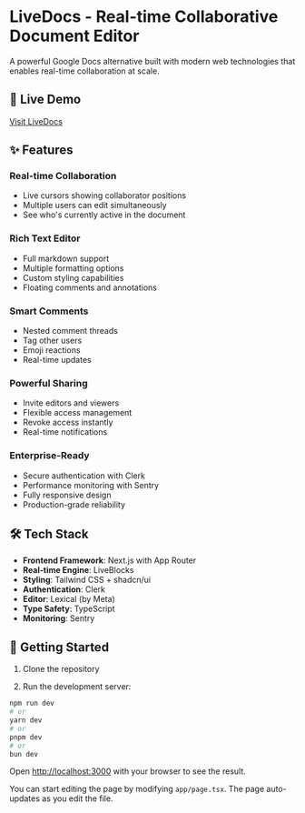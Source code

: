 # LiveDocs - Real-time Collaborative Document Editor

A powerful Google Docs alternative built with modern web technologies that enables real-time collaboration at scale.

## 🚀 Live Demo
[Visit LiveDocs](https://live-docs-five-tau.vercel.app)

## ✨ Features

### Real-time Collaboration
- Live cursors showing collaborator positions
- Multiple users can edit simultaneously
- See who's currently active in the document

### Rich Text Editor
- Full markdown support
- Multiple formatting options
- Custom styling capabilities
- Floating comments and annotations

### Smart Comments
- Nested comment threads
- Tag other users
- Emoji reactions
- Real-time updates

### Powerful Sharing
- Invite editors and viewers
- Flexible access management
- Revoke access instantly
- Real-time notifications

### Enterprise-Ready
- Secure authentication with Clerk
- Performance monitoring with Sentry
- Fully responsive design
- Production-grade reliability

## 🛠️ Tech Stack

- **Frontend Framework**: Next.js with App Router
- **Real-time Engine**: LiveBlocks
- **Styling**: Tailwind CSS + shadcn/ui
- **Authentication**: Clerk
- **Editor**: Lexical (by Meta)
- **Type Safety**: TypeScript
- **Monitoring**: Sentry

## 🚀 Getting Started

1. Clone the repository

2. Run the development server:

```bash
npm run dev
# or
yarn dev
# or
pnpm dev
# or
bun dev
```

Open [http://localhost:3000](http://localhost:3000) with your browser to see the result.

You can start editing the page by modifying `app/page.tsx`. The page auto-updates as you edit the file.